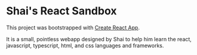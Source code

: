 # Shai's React Sandbox
This project was bootstrapped with [Create React App](https://github.com/facebook/create-react-app).

It is a small, pointless webapp designed by Shai to help him learn the react, javascript, typescript, html, and css languages and frameworks.
